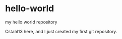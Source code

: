 # hello-world
my hello world repository

Cstahl13 here, and I just created my first git repository.
